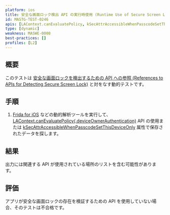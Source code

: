```yaml
---
platform: ios
title: 安全な画面ロック検出 API の実行時使用 (Runtime Use of Secure Screen Lock Detection APIs)
id: MASTG-TEST-0246
apis: [LAContext.canEvaluatePolicy, kSecAttrAccessibleWhenPasscodeSetThisDeviceOnly]
type: [dynamic]
weakness: MASWE-0008
best-practices: []
profiles: [L2]
---
```


## 概要

このテストは [安全な画面ロックを検出するための API への参照 (References to APIs for Detecting Secure Screen Lock)](MASTG-TEST-0248.md) と対をなす動的テストです。

## 手順

1. [Frida for iOS](../../../tools/ios/MASTG-TOOL-0039.md) などの動的解析ツールを実行して、[LAContext.canEvaluatePolicy(.deviceOwnerAuthentication)](https://developer.apple.com/documentation/localauthentication/lacontext/canevaluatepolicy(_:error:)) API の使用または [kSecAttrAccessibleWhenPasscodeSetThisDeviceOnly](https://developer.apple.com/documentation/security/ksecattraccessiblewhenpasscodesetthisdeviceonly) 属性で保存されたデータを探します。

## 結果

出力には関連する API が使用されている場所のリストを含む可能性があります。

## 評価

アプリが安全な画面ロックの存在を検証するための API を使用していない場合、そのテストは不合格です。
